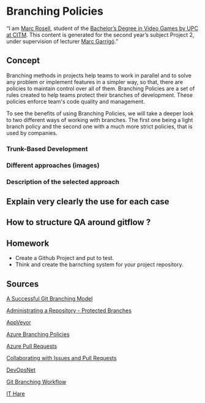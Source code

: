 # Branching Policies

“I am [Marc Rosell](https://www.linkedin.com/in/marc-rosell-hernandez-a19188150/), student of the [Bachelor’s Degree in Video Games by UPC at CITM](https://www.citm.upc.edu/ing/estudis/graus-videojocs/). This content is generated for the second year’s subject Project 2, under supervision of lecturer [Marc Garrigó](https://www.linkedin.com/in/mgarrigo/).”

## Concept

Branching methods in projects help teams to work in parallel and to solve any problem or implement features in a simpler way, so that, there are policies to maintain control over all of them.
Branching Policies are a set of rules created to help teams protect their branches of development. These policies enforce team's code quality and management. 

To see the benefits of using Branching Policies, we will take a deeper look to two different ways of working with branches. The first one being a light branch policy and the second one with a much more strict policies, that is used by companies.

### Trunk-Based Development



### Different approaches (images)
### Description of the selected approach


## Explain very clearly the use for each case


## How to structure QA around gitflow ?


## Homework 
* Create a Github Project and put to test.
* Think and create the barnching system for your project repository.

## Sources
[A Successful Git Branching Model](https://nvie.com/posts/a-successful-git-branching-model/)

[Administrating a Repository - Protected Branches](https://help.github.com/en/github/administering-a-repository/about-protected-branches)

[AppVeyor](https://www.appveyor.com/docs/branches/)

[Azure Branching Policies](https://docs.microsoft.com/en-us/azure/devops/repos/git/branch-policies?view=azure-devops)

[Azure Pull Requests](https://docs.microsoft.com/en-us/azure/devops/repos/git/pull-requests?view=azure-devops&tabs=new-nav#complete-the-pull-request)

[Collaborating with Issues and Pull Requests](https://help.github.com/en/github/collaborating-with-issues-and-pull-requests)

[DevOpsNet](https://devopsnet.com/2012/11/01/exciting-branching/)

[Git Branching Workflow](https://git-scm.com/book/en/v2/Git-Branching-Branching-Workflows)

[IT Hare](http://ithare.com/version-control-branching-for-gamedev/)
